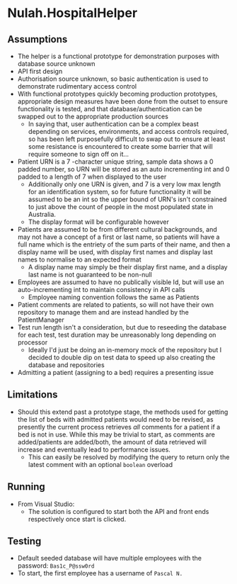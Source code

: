 # Nulah.HospitalHelper

## Assumptions

- The helper is a functional prototype for demonstration purposes with database source unknown
- API first design
- Authorisation source unknown, so basic authentication is used to demonstrate rudimentary access control
- With functional prototypes quickly becoming production prototypes, appropriate design measures have been done from the outset to ensure functionality is tested, and that database/authentication can be swapped out to the appropriate production sources
	- In saying that, user authentication can be a complex beast depending on services, environments, and access controls required, so has been left purposefully difficult to swap out to ensure at least some resistance is encountered to create some barrier that will require someone to sign off on it...
- Patient URN is a 7 -character unique string, sample data shows a 0 padded number, so URN will be stored as an auto incrementing int and 0 padded to a length of 7 when displayed to the user
	- Additionally only one URN is given, and 7 is a very low max length for an identification system, so for future functionality it will be assumed to be an int so the upper bound of URN's isn't constrained to just above the count of people in the most populated state in Australia.
	- The display format will be configurable however
- Patients are assumed to be from different cultural backgrounds, and may not have a concept of a first or last name, so patients will have a full name which is the entriety of the sum parts of their name, and then a display name will be used, with display first names and display last names to normalise to an expected format
	- A display name may simply be their display first name, and a display last name is not guaranteed to be non-null
- Employees are assumed to have no publically visible Id, but will use an auto-incrementing int to maintain consistency in API calls
	- Employee naming convention follows the same as Patients
- Patient comments are related to patients, so will not have their own repository to manage them and are instead handled by the PatientManager
- Test run length isn't a consideration, but due to reseeding the database for each test, test duration may be unreasonably long depending on processor
	- Ideally I'd just be doing an in-memory mock of the repository but I decided to double dip on test data to speed up also creating the database and repositories
- Admitting a patient (assigning to a bed) requires a presenting issue

## Limitations

- Should this extend past a prototype stage, the methods used for getting the list of beds with admitted patients would need to be revised, as presently the current process retrieves _all_ comments for a patient if a bed is not in use. While this may be trivial to start, as comments are added/patients are added/both, the amount of data retrieved will increase and eventually lead to performance issues.
	- This can easily be resolved by modifying the query to return only the latest comment with an optional `boolean` overload


## Running

- From Visual Studio:
	- The solution is configured to start both the API and front ends respectively once start is clicked.

## Testing

- Default seeded database will have multiple employees with the password: `Bas1c_P@ssw0rd`
- To start, the first employee has a username of `Pascal N.`